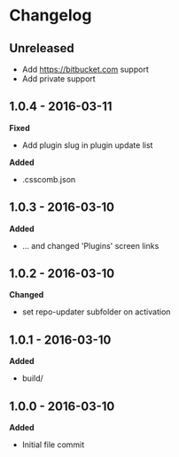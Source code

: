 # Changelog

## Unreleased

* Add https://bitbucket.com support
* Add private support

## 1.0.4 - 2016-03-11
**Fixed**

* Add plugin slug in plugin update list

**Added**

* .csscomb.json

## 1.0.3 - 2016-03-10
**Added**

* ... and changed 'Plugins' screen links

## 1.0.2 - 2016-03-10
**Changed**

* set repo-updater subfolder on activation

## 1.0.1 - 2016-03-10
**Added**

* build/

## 1.0.0 - 2016-03-10
**Added**

* Initial file commit
